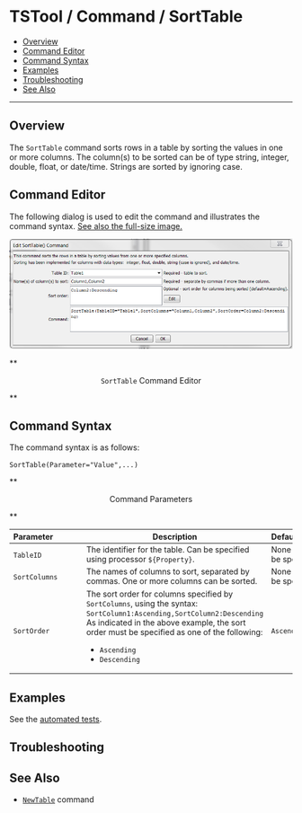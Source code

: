 # TSTool / Command / SortTable #

* [Overview](#overview)
* [Command Editor](#command-editor)
* [Command Syntax](#command-syntax)
* [Examples](#examples)
* [Troubleshooting](#troubleshooting)
* [See Also](#see-also)

-------------------------

## Overview ##

The `SortTable` command sorts rows in a table by sorting the values in one or more columns.
The column(s) to be sorted can be of type string, integer, double, float, or date/time.
Strings are sorted by ignoring case.

## Command Editor ##

The following dialog is used to edit the command and illustrates the command syntax.
<a href="../SortTable.png">See also the full-size image.</a>

![SortTable](SortTable.png)

**<p style="text-align: center;">
`SortTable` Command Editor
</p>**

## Command Syntax ##

The command syntax is as follows:

```text
SortTable(Parameter="Value",...)
```
**<p style="text-align: center;">
Command Parameters
</p>**

| **Parameter**&nbsp;&nbsp;&nbsp;&nbsp;&nbsp;&nbsp;&nbsp;&nbsp;&nbsp;&nbsp;&nbsp;&nbsp; | **Description** | **Default**&nbsp;&nbsp;&nbsp;&nbsp;&nbsp;&nbsp;&nbsp;&nbsp;&nbsp;&nbsp; |
| --------------|-----------------|----------------- |
|`TableID`|The identifier for the table.  Can be specified using processor `${Property}`.|None – must be specified.|
|`SortColumns`|The names of columns to sort, separated by commas.  One or more columns can be sorted.|None – must be specified.|
|`SortOrder`|The sort order for columns specified by `SortColumns`, using the syntax:<br>`SortColumn1:Ascending,SortColumn2:Descending`<br>As indicated in the above example, the sort order must be specified as one of the following:<ul><li>`Ascending`</li><li>`Descending`</li></ul>|`Ascending`|

## Examples ##

See the [automated tests](https://github.com/OpenWaterFoundation/cdss-app-tstool-test/tree/master/test/regression/commands/general/SortTable).

## Troubleshooting ##

## See Also ##

* [`NewTable`](../NewTable/NewTable) command
